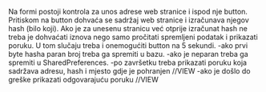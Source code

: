 Na formi postoji kontrola za unos adrese web stranice i ispod nje button.
Pritiskom na button dohvaća se sadržaj web stranice i izračunava njegov hash (bilo koji).
Ako je za unesenu stranicu već otprije izračunat hash ne treba je dohvaćati iznova nego samo pročitati spremljeni podatak i prikazati poruku. U tom slučaju treba i onemogućiti button na 5 sekundi.
-ako prvi byte hasha paran broj treba ga spremiti u bazu.
-ako je neparan treba ga spremiti u SharedPreferences.
-po završetku treba prikazati poruku koja sadržava adresu, hash i mjesto gdje je pohranjen //VIEW
-ako je došlo do greške prikazati odgovarajuću poruku //VIEW
